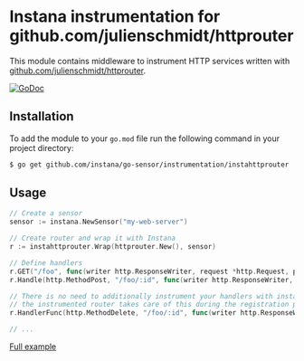 Instana instrumentation for github.com/julienschmidt/httprouter
===============================================================

This module contains middleware to instrument HTTP services written with [github.com/julienschmidt/httprouter](https://github.com/julienschmidt/httprouter).

[![GoDoc](https://img.shields.io/static/v1?label=godoc&message=reference&color=blue)][godoc]


Installation
------------

To add the module to your `go.mod` file run the following command in your project directory:

```bash
$ go get github.com/instana/go-sensor/instrumentation/instahttprouter
```

Usage
-----

```go
// Create a sensor
sensor := instana.NewSensor("my-web-server")

// Create router and wrap it with Instana
r := instahttprouter.Wrap(httprouter.New(), sensor)

// Define handlers
r.GET("/foo", func(writer http.ResponseWriter, request *http.Request, params httprouter.Params) {})
r.Handle(http.MethodPost, "/foo/:id", func(writer http.ResponseWriter, request *http.Request, params httprouter.Params) {})

// There is no need to additionally instrument your handlers with instana.TracingHandlerFunc(), since
// the instrumented router takes care of this during the registration process.
r.HandlerFunc(http.MethodDelete, "/foo/:id", func(writer http.ResponseWriter, request *http.Request) {})

// ...
```

[Full example](../../example/httprouter/main.go)

[godoc]: https://pkg.go.dev/github.com/instana/go-sensor/instrumentation/instahttprouter
